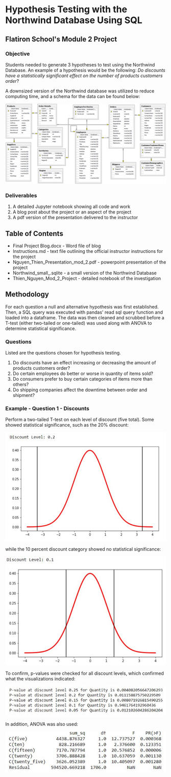 # Hypothesis Testing with the Northwind Database Using SQL
## Flatiron School's Module 2 Project

### Objective
Students needed to generate 3 hypotheses to test using the Northwind Database. An example of a hypothesis would be the following: *Do discounts have a 
statistically significant effect on the number of products customers order*?

A downsized version of the Northwind database was utilized to reduce computing time, and a schema for the data can be found below:

![schema](images/schema.png)

### Deliverables

1. A detailed Jupyter notebook showing all code and work
2. A blog post about the project or an aspect of the project
3. A pdf version of the presentation delivered to the instructor

## Table of Contents

- Final Project Blog.docx - Word file of blog
- Instructions.md - text file outlining the official instructor instructions for the project
- Nguyen_Thien_Presentation_mod_2.pdf - powerpoint presentation of the project
- Northwind_small_.sqlite - a small version of the Northwind Database
- Thien_Nguyen_Mod_2_Project - detailed notebook of the investigation

## Methodology

For each question a null and alternative hypothesis was first established. Then, a SQL query was executed with pandas' read sql query function and loaded into a dataframe. The data was then cleaned
and scrubbed before a T-test (either two-tailed or one-tailed) was used along with ANOVA to determine statistical significance. 

### Questions
Listed are the questions chosen for hypothesis testing. 

1. Do discounts have an effect increasing or decreasing the amount of products customers order?
2. Do certain employees do better or worse in quantity of items sold?
3. Do consumers prefer to buy certain categories of items more than others?
4. Do shipping companies affect the downtime between order and shipment?

### Example - Question 1 - Discounts

Perform a two-tailed T-test on each level of discount (five total). Some showed statistical significance, such as the 20% discount:

![20_discount](images/ttest_1.JPG)

while the 10 percent discount category showed no statistical significance:

![10_discount](images/ttest_2.JPG)

To confirm, p-values were checked for all discount levels, which confirmed what the visualizations indicated:

![p_values](images/p_values.JPG)

In addition, ANOVA was also used:

![anova](images/anova.JPG)

